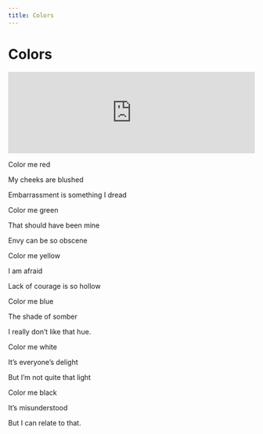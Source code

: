 ```yaml
---
title: Colors
---
```


# Colors

<iframe width="100%" height="166" scrolling="no" frameborder="no" src="https://w.soundcloud.com/player/?url=https%3A//api.soundcloud.com/tracks/343839682&amp;color=%23ff5500&amp;auto_play=false&amp;hide_related=false&amp;show_comments=true&amp;show_user=true&amp;show_reposts=false"></iframe>

Color me red

My cheeks are blushed

Embarrassment is something I dread

Color me green

That should have been mine

Envy can be so obscene

Color me yellow

I am afraid 

Lack of courage is so hollow

Color me blue

The shade of somber

I really don’t like that hue.

Color me white

It’s everyone’s delight

But I’m not quite that light

Color me black

It’s misunderstood

But I can relate to that.

